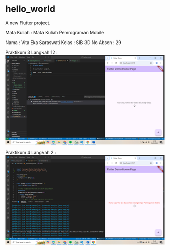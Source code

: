 # hello_world

A new Flutter project.

Mata Kuliah : Mata Kuliah Pemrograman Mobile

Nama  : Vita Eka Saraswati 
Kelas : SIB 3D
No Absen : 29


Praktikum 3 Langkah 12 :
![Screenshot hello_world](images/01.png)

Praktikum 4 Langkah 2 :
![Screenshot hello_world](images/02.png)
